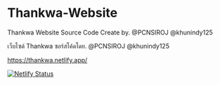 # Thankwa-Website

Thankwa Website Source Code Create by. @PCNSIROJ @khunindy125

เว็บไซต์ Thankwa ซอร์สโค้ดโดย. @PCNSIROJ @khunindy125

https://thankwa.netlify.app/

[![Netlify Status](https://api.netlify.com/api/v1/badges/db12b52b-da1d-40dd-9c92-2358c7ab5bb6/deploy-status)](https://app.netlify.com/sites/thankwa/deploys)
